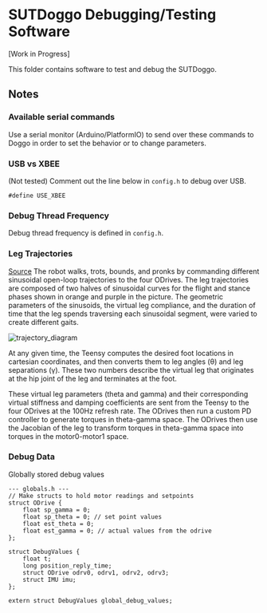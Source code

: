 # SUTDoggo Debugging/Testing Software
[Work in Progress]

This folder contains software to test and debug the SUTDoggo.

## Notes
### Available serial commands
Use a serial monitor (Arduino/PlatformIO) to send over these commands to Doggo in order to set the behavior or to change parameters.

### USB vs XBEE
(Not tested)
Comment out the line below in `config.h` to debug over USB.
```
#define USE_XBEE
```

### Debug Thread Frequency
Debug thread frequency is defined in `config.h`.

### Leg Trajectories
[Source](https://github.com/Nate711/StanfordDoggoProject#leg-trajectories)
The robot walks, trots, bounds, and pronks by commanding different sinusoidal open-loop trajectories to the four ODrives. The leg trajectories are composed of two halves of sinusoidal curves for the flight and stance phases shown in orange and purple in the picture. The geometric parameters of the sinusoids, the virtual leg compliance, and the duration of time that the leg spends traversing each sinusoidal segment, were varied to create different gaits.

![trajectory_diagram](https://raw.githubusercontent.com/sutd-robotics/SUTDoggo/master/images/trajectory.png)

At any given time, the Teensy computes the desired foot locations in cartesian coordinates, and then converts them to leg angles (θ) and leg separations (γ). These two numbers describe the virtual leg that originates at the hip joint of the leg and terminates at the foot.

These virtual leg parameters (theta and gamma) and their corresponding virtual stiffness and damping coefficients are sent from the Teensy to the four ODrives at the 100Hz refresh rate. The ODrives then run a custom PD controller to generate torques in theta-gamma space. The ODrives then use the Jacobian of the leg to transform torques in theta-gamma space into torques in the motor0-motor1 space.

### Debug Data
Globally stored debug values
```
--- globals.h ---
// Make structs to hold motor readings and setpoints
struct ODrive {
    float sp_gamma = 0;
    float sp_theta = 0; // set point values
    float est_theta = 0;
    float est_gamma = 0; // actual values from the odrive
};

struct DebugValues {
    float t;
    long position_reply_time;
    struct ODrive odrv0, odrv1, odrv2, odrv3;
    struct IMU imu;
};

extern struct DebugValues global_debug_values;
```

